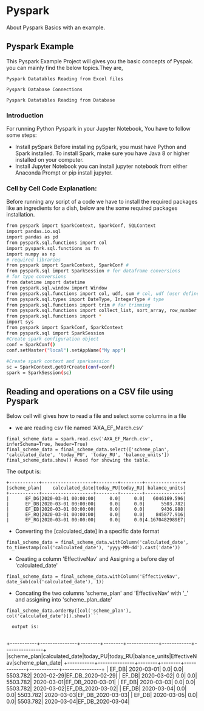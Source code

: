 # Pyspark
About Pyspark Basics with an example.
## Pyspark Example
This Pyspark Example Project will gives you the basic concepts of Pyspak.
you can mainly find the below topics.They are,

`Pyspark Datatables Reading from Excel files`

`Pyspark Database Connections`

`Pyspark Datatables Reading from Database`

### Introduction
For running Python Pyspark in your Jupyter Notebook, You have to follow some steps:
* Install pySpark
  Before installing pySpark, you must have Python and Spark installed.
  To install Spark, make sure you have Java 8 or higher installed on your computer.
* Install Jupyter Notebook
  you can install jupyter notebook from either Anaconda Prompt or pip install jupyter.
 
### Cell by Cell Code Explanation:
Before running any script of a code we have to install the required packages like an ingredients for a dish,
below are the some required packages installation.
```bash
from pyspark import SparkContext, SparkConf, SQLContext
import pandas.io.sql
import pandas as pd
from pyspark.sql.functions import col
import pyspark.sql.functions as fn
import numpy as np
# required libraries
from pyspark import SparkContext, SparkConf #
from pyspark.sql import SparkSession # for dataframe conversions
# for type conversions
from datetime import datetime
from pyspark.sql.window import Window
from pyspark.sql.functions import col, udf, sum # col, udf (user defined functions)
from pyspark.sql.types import DateType, IntegerType # type
from pyspark.sql.functions import trim # for trimming
from pyspark.sql.functions import collect_list, sort_array, row_number # for grouping and taking the last/first element
from pyspark.sql.functions import *
import sys
from pyspark import SparkConf, SparkContext
from pyspark.sql import SparkSession
#Create spark configuration object
conf = SparkConf()
conf.setMaster("local").setAppName("My app")
 
#Create spark context and sparksession
sc = SparkContext.getOrCreate(conf=conf)
spark = SparkSession(sc)
```
## Reading and operations on a CSV file using Pyspark
Below cell will gives how to read a file and select some columns in a file
* we are reading csv file named 'AXA_EF_March.csv'
```
final_scheme_data = spark.read.csv('AXA_EF_March.csv', inferSchema=True, header=True)
final_scheme_data = final_scheme_data.select(['scheme_plan', 'calculated_date', 'today_PU', 'today_RU', 'balance_units'])
final_scheme_data.show() #used for showing the table.
```
The output is:
```
+-----------+-------------------+--------+--------+--------------+
|scheme_plan|    calculated_date|today_PU|today_RU| balance_units|
+-----------+-------------------+--------+--------+--------------+
|      EF_DG|2020-03-01 00:00:00|     0.0|     0.0|   6046169.596|
|      EF_DB|2020-03-01 00:00:00|     0.0|     0.0|      5503.782|
|      EF_EB|2020-03-01 00:00:00|     0.0|     0.0|      9436.988|
|      EF_RQ|2020-03-01 00:00:00|     0.0|     0.0|    845877.916|
|      EF_RG|2020-03-01 00:00:00|     0.0|     0.0|4.1670482989E7|
```
* Converting the [calculated_date] in a specific date format

```final_scheme_data = final_scheme_data.withColumn('calculated_date', to_timestamp(col('calculated_date'), 'yyyy-MM-dd').cast('date'))```

* Creating a column 'EffectiveNav' and Assigning a before day of 'calculated_date'

```final_scheme_data = final_scheme_data.withColumn('EffectiveNav', date_sub(col('calculated_date'), 1))```

* Concating the two columns 'scheme_plan' and 'EffectiveNav' with '_' and assigning into 'scheme_plan_date'

```final_scheme_data = final_scheme_data.withColumn('scheme_plan_date', concat(col('scheme_plan'), lit('_'), col('EffectiveNav')))
final_scheme_data.orderBy([col('scheme_plan'), col('calculated_date')]).show()```

  output is:
  
```
+-----------+---------------+--------+--------+-------------+------------+----------------+
|scheme_plan|calculated_date|today_PU|today_RU|balance_units|EffectiveNav|scheme_plan_date|
+-----------+---------------+--------+--------+-------------+------------+----------------+
|      EF_DB|     2020-03-01|     0.0|     0.0|     5503.782|  2020-02-29|EF_DB_2020-02-29|
|      EF_DB|     2020-03-02|     0.0|     0.0|     5503.782|  2020-03-01|EF_DB_2020-03-01|
|      EF_DB|     2020-03-03|     0.0|     0.0|     5503.782|  2020-03-02|EF_DB_2020-03-02|
|      EF_DB|     2020-03-04|     0.0|     0.0|     5503.782|  2020-03-03|EF_DB_2020-03-03|
|      EF_DB|     2020-03-05|     0.0|     0.0|     5503.782|  2020-03-04|EF_DB_2020-03-04|
```

